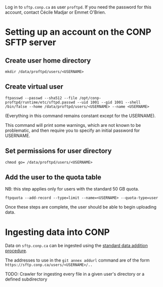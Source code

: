 
Log in to ```sftp.conp.ca``` as user ```proftpd```.  If you need the password for this account, contact Cécile Madjar or Emmet O'Brien.

# Setting up an account on the CONP SFTP server

## Create user home directory

```
mkdir /data/proftpd/users/<USERNAME>
```

## Create virtual user

```
ftpasswd --passwd --sha512 --file /opt/conp-proftpd/runtime/etc/sftpd.passwd --uid 1001 --gid 1001 --shell /bin/false --home /data/proftpd/users/<USERNAME> --name <USERNAME>
```

(Everything in this command remains constant except for the USERNAME).

This command will print some warnings, which are not known to be problematic, and then require you to specify an initial password for USERNAME.

## Set permissions for user directory

```
chmod go= /data/proftpd/users/<USERNAME>
```

## Add the user to the quota table

NB: this step applies only for users with the standard 50 GB quota.

```
ftpquota --add-record --type=limit --name=<USERNAME> --quota-type=user
```

Once these steps are complete, the user should be able to begin uploading data.


# Ingesting data into CONP

Data on ```sftp.conp.ca``` can be ingested using the [standard data addition procedure](https://github.com/CONP-PCNO/conp-documentation/blob/master/datalad_dataset_addition_procedure.md).

The addresses to use in the ```git annex addurl``` command are of the form ```https://sftp.conp.ca/users/<USERNAME>/..```

TODO: Crawler for ingesting every file in a given user's directory or a defined subdirectory
